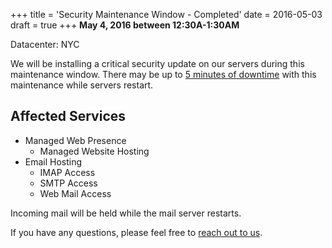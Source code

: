 +++
title = 'Security Maintenance Window - Completed'
date = 2016-05-03
draft = true
+++
**May 4, 2016 between 12:30A-1:30AM**

Datacenter: NYC

We will be installing a critical security update on our servers during this maintenance window. There may be up to <u>5 minutes of downtime</u> with this maintenance while servers restart.

## Affected Services

 * Managed Web Presence
   * Managed Website Hosting
 * Email Hosting
   * IMAP Access
   * SMTP Access
   * Web Mail Access

Incoming mail will be held while the mail server restarts.

If you have any questions, please feel free to [reach out to us](https://madscitech.com/about/contact/).